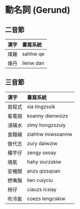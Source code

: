 # 動名詞 (Gerund)

## 二音節

| 漢字 | 書寫系統 |
| :--- | :--- |
| 煠雞 | sahhw qe |
| 煉丹 | lienw dan |

## 三音節

| 漢字 | 書寫系統 |
| :--- | :--- |
| 寫程式 | sia tingzssik |
| 看電視 | koanny dienwsizs |
| 浸磺水 | zimy hongzszuiy |
| 食麵線 | ziahhw miwsoannw |
| 做代志 | zury daiwziw |
| 種芋仔 | zengy oxoay |
| 燒氣 | hahy siurzskiw |
| 安機關 | anzs qizsqoan |
| 撚嘴鬚 | lien cuiyciu |
| 椅仔 | ciauzs icsiay |
| 吹冷氣 | coezs lengcskiw |
